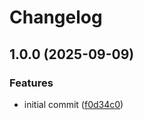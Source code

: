 # Changelog

## 1.0.0 (2025-09-09)


### Features

* initial commit ([f0d34c0](https://github.com/integratop/retailcrm-bot-api-effect/commit/f0d34c0c9ba06395a176edcaea3e9b8a7ef3593d))
